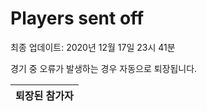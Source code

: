 # Players sent off
최종 업데이트: 2020년 12월 17일 23시 41분


경기 중 오류가 발생하는 경우 자동으로 퇴장됩니다.


| 퇴장된 참가자 |
|:---:|